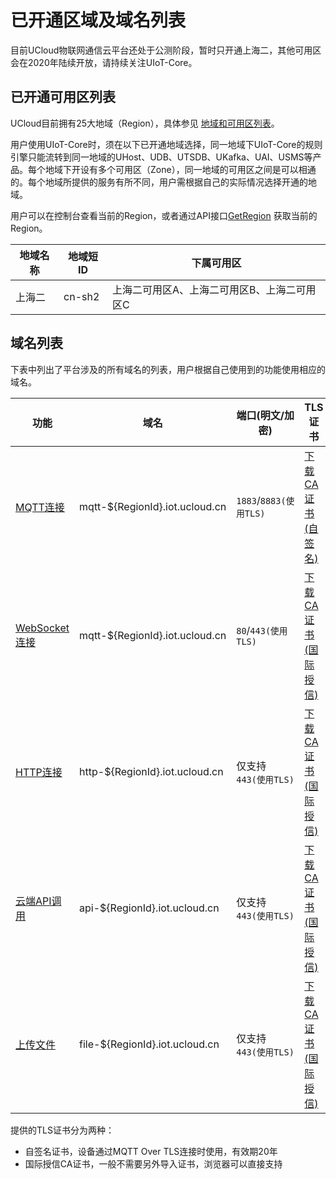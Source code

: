 # 已开通区域及域名列表


目前UCloud物联网通信云平台还处于公测阶段，暂时只开通上海二，其他可用区会在2020年陆续开放，请持续关注UIoT-Core。


## 已开通可用区列表

UCloud目前拥有25大地域（Region），具体参见 [地域和可用区列表](https://docs.ucloud.cn/api/summary/regionlist)。 

用户使用UIoT-Core时，须在以下已开通地域选择，同一地域下UIoT-Core的规则引擎只能流转到同一地域的UHost、UDB、UTSDB、UKafka、UAI、USMS等产品。每个地域下开设有多个可用区（Zone），同一地域的可用区之间是可以相通的。每个地域所提供的服务有所不同，用户需根据自己的实际情况选择开通的地域。

用户可以在控制台查看当前的Region，或者通过API接口[GetRegion](https://docs.ucloud.cn/api/summary/regionlist?id=getregion) 获取当前的Region。

|地域名称|地域短ID|下属可用区|
|----|----|----|
|上海二|cn-sh2|上海二可用区A、上海二可用区B、上海二可用区C|


## 域名列表

下表中列出了平台涉及的所有域名的列表，用户根据自己使用到的功能使用相应的域名。


|功能|域名|端口(明文/加密)|TLS证书|
|----|----|----|----|
|[MQTT连接](/iot/uiot-core/device_develop_guide/deviceconnect/mqttconnect)|mqtt-$\{RegionId\}.iot.ucloud.cn |`1883`/`8883(使用TLS)`|[下载CA证书(自签名)](http://uiot.cn-sh2.ufileos.com/ca-cert.pem)|
|[WebSocket连接](/iot/uiot-core/device_develop_guide/deviceconnect/websocketconnect)|mqtt-$\{RegionId\}.iot.ucloud.cn|`80`/`443(使用TLS)`|[下载CA证书(国际授信)](http://uiot.cn-sh2.ufileos.com/iot_ca.crt)|
|[HTTP连接](/iot/uiot-core/device_develop_guide/deviceconnect/httpconnect)|http-$\{RegionId\}.iot.ucloud.cn|仅支持`443(使用TLS)`|[下载CA证书(国际授信)](http://uiot.cn-sh2.ufileos.com/iot_ca.crt)|
|[云端API调用](/iot/uiot-core/api_guide/api_guidehelp)|api-$\{RegionId\}.iot.ucloud.cn|仅支持`443(使用TLS)`|[下载CA证书(国际授信)](http://uiot.cn-sh2.ufileos.com/iot_ca.crt)|
|[上传文件](/iot/uiot-core/device_develop_guide/uploadfile)|file-$\{RegionId\}.iot.ucloud.cn|仅支持`443(使用TLS)`|[下载CA证书(国际授信)](http://uiot.cn-sh2.ufileos.com/iot_ca.crt)|

提供的TLS证书分为两种：

 - 自签名证书，设备通过MQTT Over TLS连接时使用，有效期20年
 - 国际授信CA证书，一般不需要另外导入证书，浏览器可以直接支持